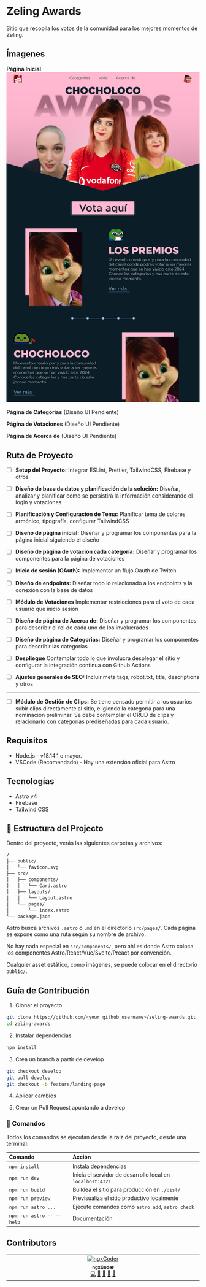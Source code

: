 # Zeling Awards

Sitio que recopila los votos de la comunidad para los mejores momentos de Zeling.

## Ímagenes

**Página Inicial**
![Landing-page](assets/landing-page.png)

**Página de Categorías**
(Diseño UI Pendiente)

**Página de Votaciones**
(Diseño UI Pendiente)

**Página de Acerca de**
(Diseño UI Pendiente)

## Ruta de Proyecto

- [ ] **Setup del Proyecto:**
      Integrar ESLint, Prettier, TailwindCSS, Firebase y otros

- [ ] **Diseño de base de datos y planificación de la solución:**
      Diseñar, analizar y planificar como se persistirá la información considerando el login y votaciones

- [ ] **Planificación y Configuración de Tema:** Planificar tema de colores armónico, tipografía, configurar TailwindCSS

- [ ] **Diseño de página inicial:**
      Diseñar y programar los componentes para la página inicial siguiendo el diseño

- [ ] **Diseño de página de votación cada categoría:**
      Diseñar y programar los componentes para la página de votaciones

- [ ] **Inicio de sesión (OAuth):**
      Implementar un flujo Oauth de Twitch

- [ ] **Diseño de endpoints:**
      Diseñar todo lo relacionado a los endpoints y la conexión con la base de datos

- [ ] **Módulo de Votaciones**
      Implementar restricciones para el voto de cada usuario que inicio sesión

- [ ] **Diseño de página de Acerca de:**
      Diseñar y programar los componentes para describir el rol de cada uno de los involucrados

- [ ] **Diseño de página de Categorias:**
      Diseñar y programar los componentes para describir las categorías

- [ ] **Despliegue**
      Contemplar todo lo que involucra desplegar el sitio y configurar la integración continua con Github Actions

- [ ] **Ajustes generales de SEO:**
      Incluir meta tags, robot.txt, title, descriptions y otros

---

- [ ] **Módulo de Gestión de Clips:**
      Se tiene pensado permitir a los usuarios subir clips directamente al sitio, eligiendo la categoría para una nominación preliminar. Se debe contemplar el CRUD de clips y relacionarlo con categorías prediseñadas para cada usuario.

## Requisitos

- Node.js - v18.14.1 o mayor.
- VSCode (Recomendado) - Hay una extensión oficial para Astro

## Tecnologías

- Astro v4
- Firebase
- Tailwind CSS

## 🚀 Estructura del Projecto

Dentro del proyecto, verás las siguientes carpetas y archivos:

```text
/
├── public/
│   └── favicon.svg
├── src/
│   ├── components/
│   │   └── Card.astro
│   ├── layouts/
│   │   └── Layout.astro
│   └── pages/
│       └── index.astro
└── package.json
```

Astro busca archivos `.astro` o `.md` en el directorio `src/pages/`. Cada página se expone como una ruta según su nombre de archivo.

No hay nada especial en `src/components/`, pero ahí es donde Astro coloca los componentes Astro/React/Vue/Svelte/Preact por convención.

Cualquier asset estático, como imágenes, se puede colocar en el directorio `public/`.

## Guía de Contribución

1. Clonar el proyecto

```sh
git clone https://github.com/<your_github_username>/zeling-awards.git
cd zeling-awards
```

2. Instalar dependencias

```sh
npm install
```

3. Crea un branch a partir de develop

```sh
git checkout develop
git pull develop
git checkout -b feature/landing-page
```

4. Aplicar cambios

5. Crear un Pull Request apuntando a develop

### 🧞 Comandos

Todos los comandos se ejecutan desde la raíz del proyecto, desde una terminal:

| Comando                   | Acción                                                     |
| :------------------------ | :--------------------------------------------------------- |
| `npm install`             | Instala dependencias                                       |
| `npm run dev`             | Inicia el servidor de desarrollo local en `localhost:4321` |
| `npm run build`           | Buildea el sitio para producción en `./dist/`              |
| `npm run preview`         | Previsualiza el sitio productivo localmente                |
| `npm run astro ...`       | Ejecute comandos como `astro add`, `astro check`           |
| `npm run astro -- --help` | Documentación                                              |

## Contributors

<!-- ALL-CONTRIBUTORS-LIST:START - Do not remove or modify this section -->
<!-- prettier-ignore-start -->
<!-- markdownlint-disable -->
<table>
  <tbody>
    <tr>
      <td align="center" valign="top" width="14.28%"><a href="https://ngxcoder.dev/"><img src="https://avatars.githubusercontent.com/u/87735757?v=4?s=100" width="100px;" alt="ngxCoder"/><br /><sub><b>ngxCoder</b></sub></a><br /><a href="#code-ngxCoder" title="Code">💻</a> <a href="#doc-ngxCoder" title="Documentation">📖</a> <a href="#ideas-ngxCoder" title="Ideas, Planning, & Feedback">🤔</a> <a href="#projectManagement-ngxCoder" title="Project Management">📆</a> <a href="#research-ngxCoder" title="Research">🔬</a></td>
    </tr>
  </tbody>
</table>

<!-- markdownlint-restore -->
<!-- prettier-ignore-end -->

<!-- ALL-CONTRIBUTORS-LIST:END -->
